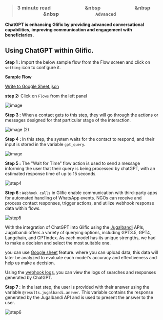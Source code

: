 > ### **3 minute read &nbsp; &nbsp; &nbsp; &nbsp; &nbsp; &nbsp; &nbsp; &nbsp; &nbsp; &nbsp; &nbsp; &nbsp; &nbsp; &nbsp; &nbsp &nbsp; &nbsp; &nbsp; &nbsp; &nbsp; &nbsp; &nbsp; &nbsp; &nbsp; &nbsp; &nbsp; &nbsp; &nbsp; &nbsp; &nbsp &nbsp; &nbsp; &nbsp; &nbsp; &nbsp; &nbsp; &nbsp; &nbsp; &nbsp; &nbsp; &nbsp; &nbsp; &nbsp; &nbsp; &nbsp &nbsp; &nbsp; &nbsp; &nbsp; &nbsp; &nbsp; &nbsp; &nbsp; &nbsp; &nbsp; &nbsp; &nbsp; &nbsp; &nbsp; &nbsp; `Advanced`**

**ChatGPT is enhancing Glific by providing advanced conversational capabilities, improving communication and engagement with beneficiaries.**

## Using ChatGPT within Glific.

**Step 1 :** Import the below sample flow  from the Flow screen and click on `setting` icon to configure it.

**Sample Flow**

[Write to Google Sheet.json](https://raw.githubusercontent.com/glific/docs/main/docs/3.%20Flows/3.%20Flow%20Features/write_to_sheet.json)

**step 2:** Click on `Flows` from the left panel

![image](https://user-images.githubusercontent.com/32592458/219550636-0748c911-8170-4cca-b4ba-f960ab51ec97.png)


**Step 3 :** When a contact gets to this step, they will go through the actions or messages designed for that particular stage of the interaction.

![image (2)](https://github.com/glific/docs/assets/90472056/a343fad2-177e-4c57-af56-8e745c41fada)

**Step 4 :** In this step, the system waits for the contact to respond, and their input is stored in the variable `gpt_query`.

![image](https://github.com/glific/docs/assets/90472056/4a1d7f26-9996-46c8-a8d3-71b3d8af1af1)

**Step 5 :** The "Wait for Time" flow action is used to send a message informing the user that their query is being processed by chatGPT, with an estimated response time of up to 15 seconds.

![step4](https://github.com/glific/docs/assets/90472056/2fb9f69d-5db1-4d53-b3ab-46646d7bd20f)

**Step 6 :** `Webhook calls` in Glific enable communication with third-party apps for automated handling of WhatsApp events. NGOs can receive and process contact responses, trigger actions, and utilize webhook response data within flows.

![step5](https://github.com/glific/docs/assets/90472056/17ae27a8-5b3a-4730-bf6c-78893449f24b)

With the integration of ChatGPT into Glific using the [Jugalbandi](https://www.jugalbandi.ai/) APIs, Jugalbandi offers a variety of querying options, including GPT3.5, GPT4, Langchain, and GPTindex. As each model has its unique strengths, we had to make a decision and select the most suitable one.

 you can use [Google sheet](https://glific.github.io/docs/docs/Product%20Features/Flows/Flow%20Actions/Link%20Google%20Sheets/) feature. where you can upload data, this data will later be analyzed to evaluate each model's accuracy and effectiveness and help us make a decision.

 Using the [webhook logs](https://cc.tides.coloredcow.com/webhook-logs), you can view the logs of searches and responses generated by ChatGPT.

**Step 7 :** In the last step, the user is provided with their answer using the variable `@results.jugalbandi.answer`. This variable contains the response generated by the Jugalbandi API and is used to present the answer to the user.

![step6](https://github.com/glific/docs/assets/90472056/24f29030-a053-438e-a40b-bba060da5ed7)
